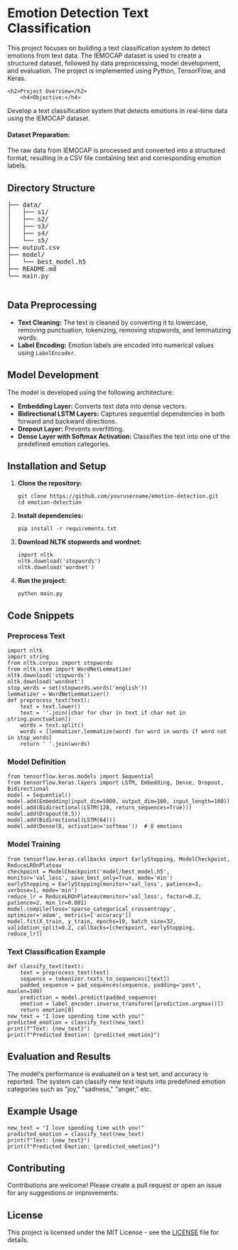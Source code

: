 
<!DOCTYPE html>
<html lang="en">
<head>
    <meta charset="UTF-8">
    <meta name="viewport" content="width=device-width, initial-scale=1.0">
</head>
<body>

 <h1>Emotion Detection Text Classification</h1>
    <p>
        This project focuses on building a text classification system to detect emotions from text data. 
        The IEMOCAP dataset is used to create a structured dataset, followed by data preprocessing, 
        model development, and evaluation. The project is implemented using Python, TensorFlow, and Keras.
    </p>

    <h2>Project Overview</h2>
        <h4>Objective:</h4>
<p>Develop a text classification system that detects emotions in real-time data using the IEMOCAP dataset.</p>
        <h4>Dataset Preparation:</h4>
<p></p>The raw data from IEMOCAP is processed and converted into a structured format, resulting in a CSV file containing text and corresponding emotion labels.</p>
    <h2>Directory Structure</h2>
        <pre>
├── data/
│   ├── s1/
│   ├── s2/
│   ├── s3/
│   ├── s4/
│   └── s5/
├── output.csv
├── model/
│   └── best_model.h5
├── README.md
└── main.py
        </pre>
    <h2>Data Preprocessing</h2>
    <ul> <li><strong>Text Cleaning:</strong> The text is cleaned by converting it to lowercase, removing punctuation, tokenizing, removing stopwords, and lemmatizing words.</li>
        <li><strong>Label Encoding:</strong> Emotion labels are encoded into numerical values using <code>LabelEncoder</code>.</li>
    </ul>
    <h2>Model Development</h2>
    <p>The model is developed using the following architecture:</p>
    <ul>
        <li><strong>Embedding Layer:</strong> Converts text data into dense vectors.</li>
        <li><strong>Bidirectional LSTM Layers:</strong> Captures sequential dependencies in both forward and backward directions.</li>
        <li><strong>Dropout Layer:</strong> Prevents overfitting.</li>
        <li><strong>Dense Layer with Softmax Activation:</strong> Classifies the text into one of the predefined emotion categories.</li>
    </ul>
    <h2>Installation and Setup</h2>
    <ol>
        <li><strong>Clone the repository:</strong>
            <div class="code-block">
                <pre><code>git clone https://github.com/yourusername/emotion-detection.git
cd emotion-detection</code></pre>
            </div>
        </li>
        <li><strong>Install dependencies:</strong>
            <div class="code-block">
                <pre><code>pip install -r requirements.txt</code></pre>
            </div>
        </li>
        <li><strong>Download NLTK stopwords and wordnet:</strong>
            <div class="code-block">
                <pre><code>import nltk
nltk.download('stopwords')
nltk.download('wordnet')</code></pre>
            </div>
        </li>
        <li><strong>Run the project:</strong>
            <div class="code-block">
                <pre><code>python main.py</code></pre>
            </div>
        </li>
    </ol>
    <h2>Code Snippets</h2>
    <h3>Preprocess Text</h3>
    <div class="code-block">
        <pre><code>import nltk
import string
from nltk.corpus import stopwords
from nltk.stem import WordNetLemmatizer
nltk.download('stopwords')
nltk.download('wordnet')
stop_words = set(stopwords.words('english'))
lemmatizer = WordNetLemmatizer()
def preprocess_text(text):
    text = text.lower()
    text = ''.join([char for char in text if char not in string.punctuation])
    words = text.split()
    words = [lemmatizer.lemmatize(word) for word in words if word not in stop_words]
    return ' '.join(words)</code></pre>
    </div>
    <h3>Model Definition</h3>
    <div class="code-block">
        <pre><code>from tensorflow.keras.models import Sequential
from tensorflow.keras.layers import LSTM, Embedding, Dense, Dropout, Bidirectional
model = Sequential()
model.add(Embedding(input_dim=5000, output_dim=100, input_length=100))
model.add(Bidirectional(LSTM(128, return_sequences=True)))
model.add(Dropout(0.5))
model.add(Bidirectional(LSTM(64)))
model.add(Dense(8, activation='softmax'))  # 8 emotions</code></pre>
   </div>
    <h3>Model Training</h3>
    <div class="code-block">
        <pre><code>from tensorflow.keras.callbacks import EarlyStopping, ModelCheckpoint, ReduceLROnPlateau
checkpoint = ModelCheckpoint('model/best_model.h5', monitor='val_loss', save_best_only=True, mode='min')
earlyStopping = EarlyStopping(monitor='val_loss', patience=3, verbose=1, mode='min')
reduce_lr = ReduceLROnPlateau(monitor='val_loss', factor=0.2, patience=2, min_lr=0.001)
model.compile(loss='sparse_categorical_crossentropy', optimizer='adam', metrics=['accuracy'])
model.fit(X_train, y_train, epochs=10, batch_size=32, validation_split=0.2, callbacks=[checkpoint, earlyStopping, reduce_lr])</code></pre>
    </div>
   <h3>Text Classification Example</h3>
    <div class="code-block">
        <pre><code>def classify_text(text):
    text = preprocess_text(text)
    sequence = tokenizer.texts_to_sequences([text])
    padded_sequence = pad_sequences(sequence, padding='post', maxlen=100)
    prediction = model.predict(padded_sequence)
    emotion = label_encoder.inverse_transform([prediction.argmax()])
    return emotion[0]
new_text = "I love spending time with you!"
predicted_emotion = classify_text(new_text)
print(f"Text: {new_text}")
print(f"Predicted Emotion: {predicted_emotion}")</code></pre>
    </div>
    <h2>Evaluation and Results</h2>
    <p>
        The model's performance is evaluated on a test set, and accuracy is reported. The system can classify new text inputs into predefined emotion categories such as "joy," "sadness," "anger," etc.
    </p>
    <h2>Example Usage</h2>
    <div class="code-block">
        <pre><code>new_text = "I love spending time with you!"
predicted_emotion = classify_text(new_text)
print(f"Text: {new_text}")
print(f"Predicted Emotion: {predicted_emotion}")</code></pre>
    </div>
    <h2>Contributing</h2>
    <p> Contributions are welcome! Please create a pull request or open an issue for any suggestions or improvements.
    </p>
    <h2>License</h2>
    <p> This project is licensed under the MIT License - see the <a href="LICENSE">LICENSE</a> file for details.
    </p>

</body>
</html>
